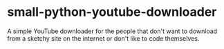 # small-python-youtube-downloader
 A simple YouTube downloader for the people that don't want to download from a sketchy site on the internet or don't like to code themselves.

